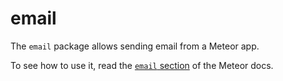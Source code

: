 # email

The `email` package allows sending email from a Meteor app.

To see how to use it, read the [`email` section](http://docs.meteor.com/#email) of the Meteor docs.
